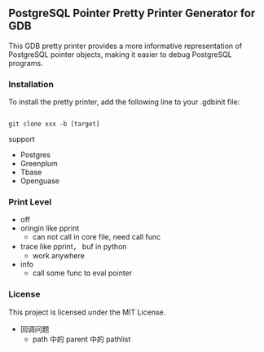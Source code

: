 ## PostgreSQL Pointer Pretty Printer Generator for GDB

This GDB pretty printer provides a more informative representation of PostgreSQL pointer objects, making it easier to debug PostgreSQL programs.




### Installation

To install the pretty printer, add the following line to your .gdbinit file:

```shell

git clone xxx -b [target]

```

support 


* Postgres
* Greenplum
* Tbase
* Openguase









### Print Level

* off
* oringin
  like pprint
  * can not call in core file, need call func
* trace
  like pprint， buf in python
  * work anywhere
* info
  * call some func to eval pointer


### License

This project is licensed under the MIT License.


* 回调问题
  * path 中的 parent 中的 pathlist